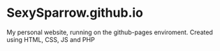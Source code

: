 # SexySparrow.github.io
My personal website, running on the github-pages enviroment.
Created using HTML, CSS, JS and PHP
